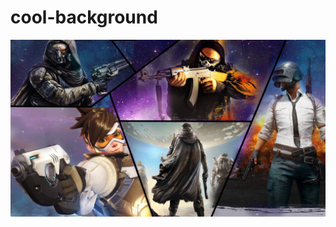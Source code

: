 # cool-background


![Image](https://github.com/NegruGeorge/cool-background/blob/master/Ps_background.png)
